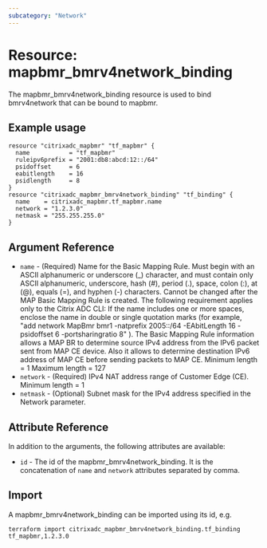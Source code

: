 ```yaml
---
subcategory: "Network"
---
```


# Resource: mapbmr_bmrv4network_binding

The mapbmr_bmrv4network_binding resource is used to bind bmrv4network that can be bound to mapbmr.


## Example usage

```hcl
resource "citrixadc_mapbmr" "tf_mapbmr" {
  name           = "tf_mapbmr"
  ruleipv6prefix = "2001:db8:abcd:12::/64"
  psidoffset     = 6
  eabitlength    = 16
  psidlength     = 8
}
resource "citrixadc_mapbmr_bmrv4network_binding" "tf_binding" {
  name    = citrixadc_mapbmr.tf_mapbmr.name
  network = "1.2.3.0"
  netmask = "255.255.255.0"
}
```


## Argument Reference

* `name` - (Required) Name for the Basic Mapping Rule. Must begin with an ASCII alphanumeric or underscore (_) character, and must contain only ASCII alphanumeric, underscore, hash (#), period (.), space, colon (:), at (@), equals (=), and hyphen (-) characters. Cannot be changed after the  MAP Basic Mapping Rule is created. The following requirement applies only to the Citrix ADC CLI: If the name includes one or more spaces, enclose the name in double or single quotation marks (for example, "add network MapBmr bmr1 -natprefix 2005::/64 -EAbitLength 16 -psidoffset 6 -portsharingratio 8" ). 			The Basic Mapping Rule information allows a MAP BR to determine source IPv4 address from the IPv6 packet sent from MAP CE device. 			Also it allows to determine destination IPv6 address of MAP CE before sending packets to MAP CE. Minimum length =  1 Maximum length =  127
* `network` - (Required) IPv4 NAT address range of Customer Edge (CE). Minimum length =  1
* `netmask` - (Optional) Subnet mask for the IPv4 address specified in the Network parameter.


## Attribute Reference

In addition to the arguments, the following attributes are available:

* `id` - The id of the mapbmr_bmrv4network_binding. It is the concatenation of `name` and `network` attributes separated by comma.


## Import

A mapbmr_bmrv4network_binding can be imported using its id, e.g.

```shell
terraform import citrixadc_mapbmr_bmrv4network_binding.tf_binding tf_mapbmr,1.2.3.0
```
